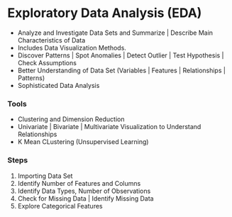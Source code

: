 # Exploratory Data Analysis (EDA)

- Analyze and Investigate Data Sets and Summarize | Describe Main Characteristics of Data 
- Includes Data Visualization Methods.
- Discover Patterns | Spot Anomalies | Detect Outlier | Test Hypothesis | Check Assumptions
- Better Understanding of Data Set (Variables | Features | Relationships | Patterns)
- Sophisticated Data Analysis 

### Tools
- Clustering and Dimension Reduction 
- Univariate | Bivariate | Multivariate Visualization to Understand Relationships 
- K Mean CLustering (Unsupervised Learning)

### Steps
1. Importing Data Set
2. Identify Number of Features and Columns 
3. Identify Data Types, Number of Observations
4. Check for Missing Data | Identify Missing Data 
5. Explore Categorical Features 
